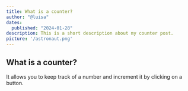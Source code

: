 ```yaml
---
title: What is a counter?
author: "@luisa"
dates:
  published: "2024-01-28"
description: This is a short description about my counter post.
picture: '/astronaut.png'
---
```


 ## What is a counter?

It allows you to keep track of a number and increment it by clicking on a button.

<Counter></Counter>